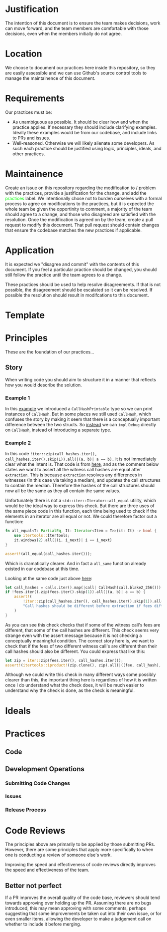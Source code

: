 # Justification

The intention of this document is to ensure the team makes decisions, work can move forward, and the team members are comfortable with those decisions, even when the members initially do not agree.

# Location

We choose to document our practices here inside this repository, so they are easily assessible and we can use Github's source control tools to manage the maintainence of this document.

# Requirements

Our practices must be:
- As unambiguous as possible. It should be clear how and when the practice applies. If necessary they should include clarifying examples. Ideally these examples would be from our codebase, and include links to PRs and issues.
- Well-reasoned. Otherwise we will likely alienate some developers. As such each practice should be justified using logic, principles, ideals, and other practices.

# Maintainence

Create an issue on this repository regarding the modification to / problem with the practices, provide a justification for the change, and add the <span style="color:rgb(0,255,0)">practices</span> label. We intentionally chose not to burden ourselves with a formal process to agree on modifications to the practices, but it is expected the whole team be given the opportinity to comment, a majority of the team should agree to a change, and those who disagreed are satisfied with the resolution. Once the modification is agreed on by the team, create a pull request to modify this document. That pull request should contain changes that ensure the codebase matches the new practices if applicable.

# Application

It is expected we "disagree and commit" with the contents of this document. If you feel a particular practice should be changed, you should still follow the practice until the team agrees to a change.

These practices should be used to help resolve disagreements. If that is not possible, the disagreement should be escalated so it can be resolved. If possible the resolution should result in modifcations to this document.

# Template

# Principles

These are the foundation of our practices...

## Story

When writing code you should aim to structure it in a manner that reflects how you would describe the solution.

### Example 1

In this [example](https://github.com/chainflip-io/chainflip-backend/pull/1505/commits/fa1f9099db2551ef2bf16d960a29ea624dd480fe) we introduced a `CallHashPrintable` type so we can print instances of `CallHash`. But in some places we still used `CallHash`, which confuses the story by making it seem that there is a conceptually important difference between the two structs. So [instead](https://github.com/chainflip-io/chainflip-backend/pull/1505/files#diff-7fe0fe870a6f0bf616e2a8cd94d959e9cc9bc0c8a0461b45618b0d51518e262cR74) we can `impl` `Debug` directly on `CallHash`, instead of introducing a separate type.

### Example 2

In this code `!iter::zip(call_hashes.iter(), call_hashes.iter().skip(1)).all(|(a, b)| a == b),` it is not immediately clear what the intent is. That code is from [here](https://github.com/chainflip-io/chainflip-backend/pull/1957/files/f0d7b9834ef9d00bd579d4017249f2b5659dac35..9aaa8dbcf7025e88ec31f3a9fed2b9de15589ea6#diff-2cd089f1f6104ab7dc556c4e1414300f65a28c3ce7bad521a9fadf1a6cd1c7cfR102), and as the comment below states we want to assert all the witness call hashes are equal after `extraction`. This is because `extraction` resolves any differences in witnesses (In this case via taking a median), and updates the call structures to contain the median. Therefore the hashes of the call structures should now all be the same as they all contain the same values.

Unfortunately there is not a `std::iter::Iterator::all_equal` utility, which would be the ideal way to express this check. But there are three uses of the same piece code in this function, each time being used to check if the elements in an iterator are all equal or not. We could therefore factor out a function:

```rust
fn all_equal<T: PartialEq, It: Iterator<Item = T>>(it: It) -> bool {
	use itertools::Itertools;
	it.windows(2).all(|(i, i_next)| i == i_next)
}

assert!(all_equal(call_hashes.iter()));
```

Which is dramatically clearer. And in fact a `all_same` function already existed in our codebase at this time.

Looking at the same code just above [here](https://github.com/chainflip-io/chainflip-backend/pull/1957/files/f0d7b9834ef9d00bd579d4017249f2b5659dac35..9aaa8dbcf7025e88ec31f3a9fed2b9de15589ea6#diff-2cd089f1f6104ab7dc556c4e1414300f65a28c3ce7bad521a9fadf1a6cd1c7cfR92):

```rust
let call_hashes = calls.iter().map(|call| CallHash(call.blake2_256())).collect::<Vec<_>>();
if !fees.iter().zip(fees.iter().skip(1)).all(|(a, b)| a == b) {
	assert!(
		!iter::zip(call_hashes.iter(), call_hashes.iter().skip(1)).all(|(a, b)| a == b),
		"Call hashes should be different before extraction if fees differ."
	)
}
```

As you can see this check checks that if some of the witness call's fees are different, that some of the call hashes are different. This check seems very strange even with the assert message because it is not checking a conceptually meaningful condition. The correct story here is, we want to check that if the fees of two different witness call's are different then their call hashes should also be different. You could express that like this:

```rust
let zip = iter::zip(fees.iter(), call_hashes.iter());
assert!(itertools::iproduct!(zip.clone(), zip).all(|((fee, call_hash), (other_fee, other_call_hash))| !((fee == other_fee) ^ (call_hash == other_call_hash))));
```

Although we could write this check in many different ways some possibly clearer than this, the important thing here is regardless of how it is written once I do understand what the check does, it will be much easier to understand why the check is done, as the check is meaningful.

# Ideals

# Practices

## Code

## Development Operations

### Submitting Code Changes

### Issues

### Release Process

# Code Reviews

The principles above are primarily to be applied by those submitting PRs. However, there are some principles that apply more specifically to when one is conducting a review of someone else's work.

Improving the speed and effectiveness of code reviews directly improves the speed and effectiveness of the team.

## Better not perfect

If a PR improves the overall quality of the code base, reviewers should tend towards approving over holding up the PR. Assuming there are no bugs introduced, this may mean approving with some comments, perhaps suggesting that some improvements be taken out into their own issue, or for even smaller items, allowing the developer to make a judgement call on whether to include it before merging. 